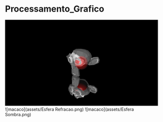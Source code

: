 # Processamento_Grafico

![macaco](assets/Mamaco.png)
![macaco](assets/Esfera Refracao.png)
![macaco](assets/Esfera Sombra.png)
